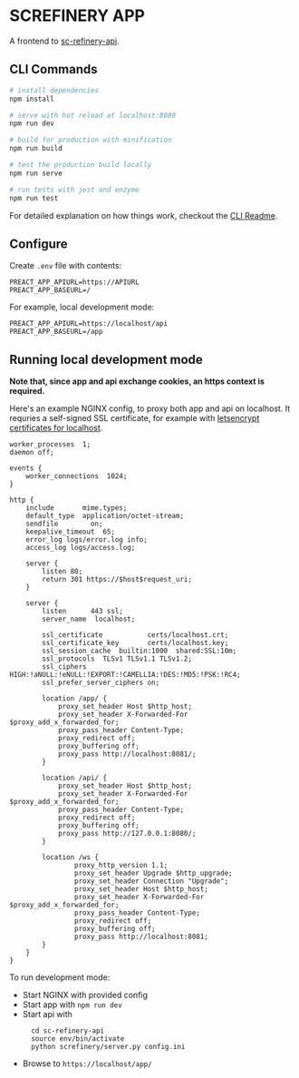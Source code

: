 # SCREFINERY APP

A frontend to [sc-refinery-api](https://github.com/fre-sch/sc-refinery-api).


## CLI Commands

``` bash
# install dependencies
npm install

# serve with hot reload at localhost:8080
npm run dev

# build for production with minification
npm run build

# test the production build locally
npm run serve

# run tests with jest and enzyme
npm run test
```

For detailed explanation on how things work, checkout the [CLI Readme](https://github.com/developit/preact-cli/blob/master/README.md).


## Configure

Create ``.env`` file with contents:

```
PREACT_APP_APIURL=https://APIURL
PREACT_APP_BASEURL=/
```

For example, local development mode:

```
PREACT_APP_APIURL=https://localhost/api
PREACT_APP_BASEURL=/app
```


## Running local development mode

**Note that, since app and api exchange cookies, an https context is required.**

Here's an example NGINX config, to proxy both app and api on localhost. It requries
a self-signed SSL certificate, for example with [letsencrypt certificates for localhost](https://letsencrypt.org/de/docs/certificates-for-localhost/).

```
worker_processes  1;
daemon off;

events {
    worker_connections  1024;
}

http {
    include       mime.types;
    default_type  application/octet-stream;
    sendfile        on;
    keepalive_timeout  65;
    error_log logs/error.log info;
    access_log logs/access.log;

    server {
        listen 80;
        return 301 https://$host$request_uri;
    }

    server {
        listen      443 ssl;
        server_name  localhost;

        ssl_certificate           certs/localhost.crt;
        ssl_certificate_key       certs/localhost.key;
        ssl_session_cache  builtin:1000  shared:SSL:10m;
        ssl_protocols  TLSv1 TLSv1.1 TLSv1.2;
        ssl_ciphers HIGH:!aNULL:!eNULL:!EXPORT:!CAMELLIA:!DES:!MD5:!PSK:!RC4;
        ssl_prefer_server_ciphers on;

        location /app/ {
            proxy_set_header Host $http_host;
            proxy_set_header X-Forwarded-For $proxy_add_x_forwarded_for;
            proxy_pass_header Content-Type;
            proxy_redirect off;
            proxy_buffering off;
            proxy_pass http://localhost:8081/;
        }

        location /api/ {
            proxy_set_header Host $http_host;
            proxy_set_header X-Forwarded-For $proxy_add_x_forwarded_for;
            proxy_pass_header Content-Type;
            proxy_redirect off;
            proxy_buffering off;
            proxy_pass http://127.0.0.1:8080/;
        }

        location /ws {
                proxy_http_version 1.1;
                proxy_set_header Upgrade $http_upgrade;
                proxy_set_header Connection "Upgrade";
                proxy_set_header Host $http_host;
                proxy_set_header X-Forwarded-For $proxy_add_x_forwarded_for;
                proxy_pass_header Content-Type;
                proxy_redirect off;
                proxy_buffering off;
                proxy_pass http://localhost:8081;
        }
    }
}
```

To run development mode:

* Start NGINX with provided config
* Start app with ``npm run dev``
* Start api with
  ```
    cd sc-refinery-api
    source env/bin/activate
    python screfinery/server.py config.ini
  ```
* Browse to ``https://localhost/app/``
